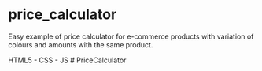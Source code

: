 # price_calculator

Easy example of price calculator for e-commerce products with variation of colours and amounts with the same product.

HTML5 - CSS - JS
#   P r i c e C a l c u l a t o r  
 